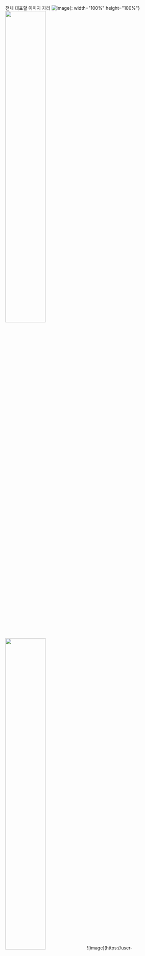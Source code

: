 전체 대표할 이미지 자리
![image](https://user-images.githubusercontent.com/63469069/131832965-a010c023-edf3-4886-b64a-891857513124.png){: width="100%" height="100%"}
<img src = "https://user-images.githubusercontent.com/63469069/131832965-a010c023-edf3-4886-b64a-891857513124.png" width="50%" height="50%">

<img src = "https://user-images.githubusercontent.com/63469069/131832869-9f987d3f-3aa9-4a71-b490-a8c68d1fb8d1.png" width="50%" height="50%">
![image](https://user-images.githubusercontent.com/63469069/131832869-9f987d3f-3aa9-4a71-b490-a8c68d1fb8d1.png){: width="100%" height="100%"}
 
## Table of Content
1. Introduction
2. Image Anonymization method
3. Results
4. Setup
5. Technologies
6. Sources

## 1. Introduction
### Background
Due to the recent development of SNS and technology, many data are shared. This makes it important to protect data privacy. It also has CAMERA for AI function implementation in many areas. As such, data privacy is becoming important in many fields.
Image anonymization is a technology that has emerged to protect personal information. This technology preserves privacy by removing identifiable personal information from images. Image anonymization technology is gaining more attention over time.
### Goal & Process
Image anonymization is carried out with a total of two goals. First of all, if the model is trained with anonymized dataset, the performance will inevitably be lower than that of the existing model. So the first goal is to minimize performance degradation and maintain ai utilization. The second is to preserve privacy by removing personal information from the image. With these two goals, image anonymization is carried out.
Prepare the original dataset and three anonymized dataset. Learn the deep learning model using each dataset. Compare the accuracy of these models to see which anonymization method is best.

## 2. Image Anonymization method
### Gaussian Blur
대표 이미지
Similar to mosaic processing, images are blurred using adjacent image pixel values to remove personal information.
### Perspective Transformation
대표이미지
In morphology operations, closed operations were selected as the representative anonymization technique. Closed operation means an erosion operation after a dilation operation. Because closed operations do erosion operations at the end, many pixels corresponding to personal information will be removed. Also, when tested with multiple images, closed was the most appropriate choice.
### Blocking&Merging
각각 단계별 이미지
There are four stages in total. The first is the blocking phase. The user randomly creates missing parts and separates them into four sets. The second step is the process of recovering pixel values using adjacent pixels for missing parts created in blocking as an entering step. The third stage is the process of collecting the inserted pixels. The last step is the Add feature step. An operation that adds pixels corresponding to the feature after feature extension in the original image. If you add feature, ai will be more aware of the image.
## 3. Results
결과 나타내는 이미지

## 4. SetUp
The dataset you use is imageNet dataset. The model proceeds fine-tuning with the resnet50 model. Each hyper parameter will be tuned by drawing a learning curve. First of all, the source image exists in the source /train,/test folder in mydataset folder. Now run Gaussian_blue, Morphology_blue, Inpainting.ipynb jupyter notebook in turn. Then dataset will be formed in mydataset folder respectively. Then run ResNet50.ipynb notetbook and check the results.
~~~
cd your workspace
git clone https://github.com/rohmindo/data_anonymization.git
// Run the jupyter notebook one by one and create a dataset in mydataset folder.
// Run the ResNet50.ipynb & See the result (You can see the result in Result.exel file)
~~~
~~~
// mydataset folder hierarchy
//mydataset
 /train
 /test
~~~

## 5. Technologies
### Dependency & Library
- Google Colab pro
- Python 3.7.11
- OpenCV 4.4.0
- Tensorflow 2.5.0
- Keras 2.5.0
- Numpy 1.19.5
- Pandas 1.1.5
- ORB Algorithm

## 6. Sources
- [ORB](https://docs.opencv.org/3.4/d1/d89/tutorial_py_orb.html)
- [Colab](https://colab.research.google.com/notebooks/welcome.ipynb?hl=ko)
- [OpenCV](https://opencv.org/)
